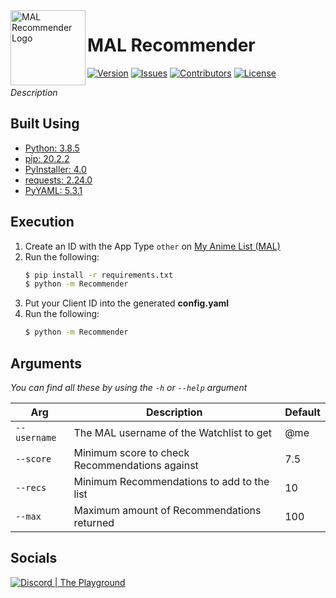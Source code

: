 <img src="https://raw.githubusercontent.com/Macro303/MAL-Recommender/main/logo.png" align="left" width="120" height="120" alt="MAL Recommender Logo"/>

# MAL Recommender
[![Version](https://img.shields.io/github/tag-pre/Macro303/MAL-Recommender.svg?label=version&style=flat-square)](https://github.com/Macro303/MAL-Recommender/releases)
[![Issues](https://img.shields.io/github/issues/Macro303/MAL-Recommender.svg?style=flat-square)](https://github.com/Macro303/MAL-Recommender/issues)
[![Contributors](https://img.shields.io/github/contributors/Macro303/MAL-Recommender.svg?style=flat-square)](https://github.com/Macro303/MAL-Recommender/graphs/contributors)
[![License](https://img.shields.io/github/license/Macro303/MAL-Recommender.svg?style=flat-square)](https://opensource.org/licenses/MIT)

*Description*

## Built Using
 - [Python: 3.8.5](https://www.python.org/)
 - [pip: 20.2.2](https://pypi.org/project/pip/)
 - [PyInstaller: 4.0](https://pypi.org/project/PyInstaller/)
 - [requests: 2.24.0](https://pypi.org/project/requests/)
 - [PyYAML: 5.3.1](https://pypi.org/project/PyYAML/)

## Execution
1. Create an ID with the App Type `other` on [My Anime List (MAL)](https://myanimelist.net/apiconfig)
2. Run the following:
    ```bash
    $ pip install -r requirements.txt
    $ python -m Recommender
    ```
3. Put your Client ID into the generated **config.yaml**
4. Run the following:
    ```bash
    $ python -m Recommender
    ```

## Arguments
*You can find all these by using the `-h` or `--help` argument*

| Arg | Description | Default |
| --- | ----------- | ------- |
| `--username` | The MAL username of the Watchlist to get | @me |
| `--score` | Minimum score to check Recommendations against | 7.5 |
| `--recs` | Minimum Recommendations to add to the list | 10 |
| `--max` | Maximum amount of Recommendations returned | 100 |

## Socials
[![Discord | The Playground](https://discord.com/api/v6/guilds/618581423070117932/widget.png?style=banner2)](https://discord.gg/nqGMeGg)
